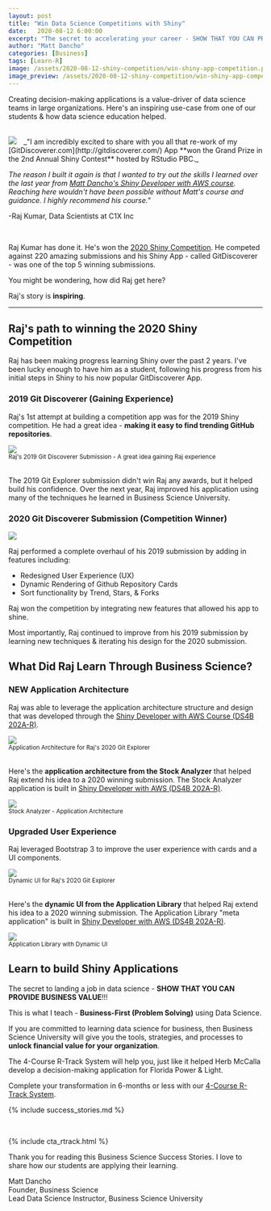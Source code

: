 ```yaml
---
layout: post
title: "Win Data Science Competitions with Shiny"
date:   2020-08-12 6:00:00
excerpt: "The secret to accelerating your career - SHOW THAT YOU CAN PROVIDE BUSINESS VALUE! Check out the story of Raj, who won a Shiny data science competition using Shiny."
author: "Matt Dancho"
categories: [Business]
tags: [Learn-R]
image: /assets/2020-08-12-shiny-competition/win-shiny-app-competition.png
image_preview: /assets/2020-08-12-shiny-competition/win-shiny-app-competition-preview.png
---
```




<p class="lead">
Creating decision-making applications is a value-driver of data science teams in large organizations. Here's an inspiring use-case from one of our students & how data science education helped.
</p>

<br>


<img src="/assets/2020-08-12-shiny-competition/raj-avatar.jpg" class="img-responsive img-circle pull-left" style="margin-right:10px; max-width: 180px;" />
_"I am incredibly excited to share with you all that re-work of my [GitDiscoverer.com](http://gitdiscoverer.com/) App **won the Grand Prize in the 2nd Annual Shiny Contest** hosted by RStudio PBC._

_The reason I built it again is that I wanted to try out the skills I learned over the last year from [Matt Dancho's Shiny Developer with AWS course](https://university.business-science.io/p/expert-shiny-developer-with-aws-course-ds4b-202a-r). Reaching here wouldn't have been possible without Matt's course and guidance. I highly recommend his course."_

-Raj Kumar, Data Scientists at C1X Inc

<br>

Raj Kumar has done it. He's won the [2020 Shiny Competition](https://blog.rstudio.com/2020/07/13/winners-of-the-2nd-shiny-contest/). He competed against 220 amazing submissions and his Shiny App - called GitDiscoverer - was one of the top 5 winning submissions. 

You might be wondering, how did Raj get here?

Raj's story is **inspiring**. 

<hr>



## Raj's path to winning the 2020 Shiny Competition

Raj has been making progress learning Shiny over the past 2 years. I've been lucky enough to have him as a student, following his progress from his initial steps in Shiny to his now popular GitDiscoverer App. 

### 2019 Git Discoverer (Gaining Experience)

Raj's 1st attempt at building a competition app was for the 2019 Shiny competition. He had a great idea - **making it easy to find trending GitHub repositories**.  

<img src="/assets/2020-08-12-shiny-competition/git_discoverer.jpg" border = "0" />
<div class="text-center"><small>Raj's 2019 Git Discoverer Submission - A great idea gaining Raj experience</small></div>

<br>

The 2019 Git Explorer submission didn't win Raj any awards, but it helped build his confidence. Over the next year, Raj improved his application using many of the techniques he learned in Business Science University. 


### 2020 Git Discoverer Submission (Competition Winner)

<img src="/assets/2020-08-12-shiny-competition/git_discoverer_sub.jpg" border = "0" />

Raj performed a complete overhaul of his 2019 submission by adding in features including:
- Redesigned User Experience (UX)
- Dynamic Rendering of Github Repository Cards
- Sort functionality by Trend, Stars, & Forks

Raj won the competition by integrating new features that allowed his app to shine. 

Most importantly, Raj continued to improve from his 2019 submission by learning new techniques & iterating his design for the 2020 submission. 


## What Did Raj Learn Through Business Science?

### NEW Application Architecture

Raj was able to leverage the application architecture structure and design that was developed through the [Shiny Developer with AWS Course (DS4B 202A-R)](https://university.business-science.io/p/expert-shiny-developer-with-aws-course-ds4b-202a-r).

<img src="/assets/2020-08-12-shiny-competition/application_architecture.jpeg" border = "0" />
<div class="text-center"><small>Application Architecture for Raj's 2020 Git Explorer</small></div>

<br>

Here's the **application architecture from the Stock Analyzer** that helped Raj extend his idea to a 2020 winning submission. The Stock Analyzer application is built in [Shiny Developer with AWS (DS4B 202A-R)](https://university.business-science.io/p/expert-shiny-developer-with-aws-course-ds4b-202a-r).

<img src="/assets/2020-08-12-shiny-competition/application_architecture_course.jpg" border = "0" />
<div class="text-center"><small>Stock Analyzer - Application Architecture</small></div>


### Upgraded User Experience

Raj leveraged Bootstrap 3 to improve the user experience with cards and a UI components.

<img src="/assets/2020-08-12-shiny-competition/dynamic_ui.jpg" border = "0" />
<div class="text-center"><small>Dynamic UI for Raj's 2020 Git Explorer</small></div>

<br>

Here's the **dynamic UI from the Application Library** that helped Raj extend his idea to a 2020 winning submission. The Application Library "meta application" is built in [Shiny Developer with AWS (DS4B 202A-R)](https://university.business-science.io/p/expert-shiny-developer-with-aws-course-ds4b-202a-r).

<img src="/assets/2020-08-12-shiny-competition/dynamic_search.jpg" border = "0" />
<div class="text-center"><small>Application Library with Dynamic UI</small></div>



## Learn to build Shiny Applications

The secret to landing a job in data science - **SHOW THAT YOU CAN PROVIDE BUSINESS VALUE**!!! 

This is what I teach - **Business-First (Problem Solving)** using Data Science.

If you are committed to learning data science for business, then Business Science University will give you the tools, strategies, and processes to **unlock financial value for your organization**.

The 4-Course R-Track System will help you, just like it helped Herb McCalla develop a decision-making application for Florida Power & Light.

Complete your transformation in 6-months or less with our [4-Course R-Track System](https://university.business-science.io/p/4-course-bundle-machine-learning-and-web-applications-r-track-101-102-201-202a/).


{% include success_stories.md %}

<br>

{% include cta_rtrack.html %}



Thank you for reading this Business Science Success Stories. I love to share how our students are applying their learning. 

Matt Dancho<br>
Founder, Business Science<br>
Lead Data Science Instructor, Business Science University

